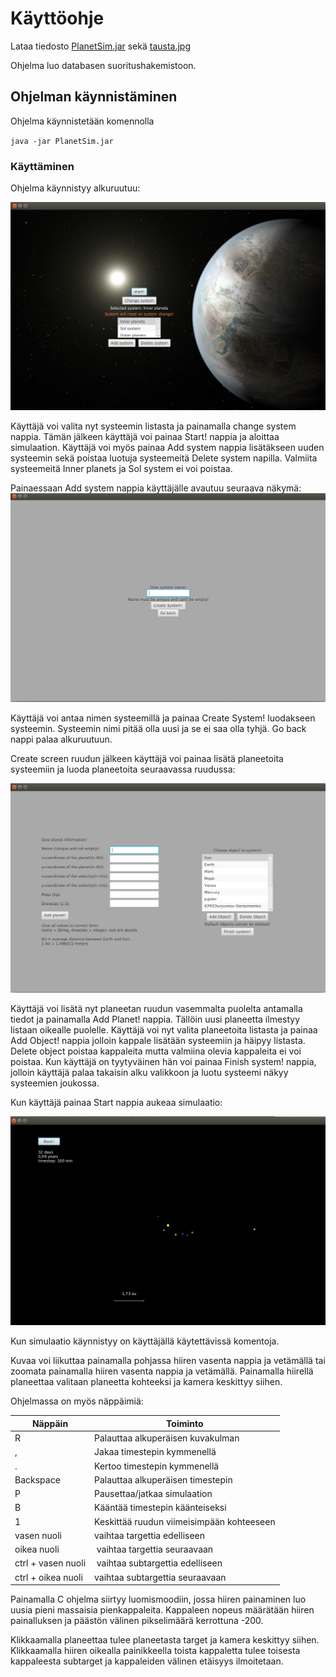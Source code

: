 # Käyttöohje

Lataa tiedosto [PlanetSim.jar](https://github.com/anttkukk/otm-harjoitustyo/releases) sekä [tausta.jpg](https://github.com/anttkukk/otm-harjoitustyo/releases)

Ohjelma luo databasen suoritushakemistoon.

## Ohjelman käynnistäminen

Ohjelma käynnistetään komennolla 

`java -jar PlanetSim.jar`

### Käyttäminen

Ohjelma käynnistyy alkuruutuu:

![alku](https://github.com/anttkukk/otm-harjoitustyo/blob/master/dokumentaatio/mainmenu.png) 

Käyttäjä voi valita nyt systeemin listasta ja painamalla change system nappia. Tämän jälkeen käyttäjä voi painaa Start! nappia ja aloittaa simulaation. Käyttäjä voi myös painaa Add system nappia lisätäkseen uuden systeemin sekä poistaa luotuja systeemeitä Delete system napilla. Valmiita systeemeitä Inner planets ja Sol system ei voi poistaa.

Painaessaan Add system nappia käyttäjälle avautuu seuraava näkymä:
![add system](https://github.com/anttkukk/otm-harjoitustyo/blob/master/dokumentaatio/addsystemscreen.png)

Käyttäjä voi antaa nimen systeemillä ja painaa Create System! luodakseen systeemin. Systeemin nimi pitää olla uusi ja se ei saa olla tyhjä. Go back nappi palaa alkuruutuun.

Create screen ruudun jälkeen käyttäjä voi painaa lisätä planeetoita systeemiin ja luoda planeetoita seuraavassa ruudussa:

![add planets](https://github.com/anttkukk/otm-harjoitustyo/blob/master/dokumentaatio/addthingstosystemscreen.png)

Käyttäjä voi lisätä nyt planeetan ruudun vasemmalta puolelta antamalla tiedot ja painamalla Add Planet! nappia. Tällöin uusi planeetta ilmestyy listaan oikealle puolelle. Käyttäjä voi nyt valita planeetoita listasta ja painaa Add Object! nappia jolloin kappale lisätään systeemiin ja häipyy listasta. Delete object poistaa kappaleita mutta valmiina olevia kappaleita ei voi poistaa. Kun käyttäjä on tyytyväinen hän voi painaa Finish system! nappia, jolloin käyttäjä palaa takaisin alku valikkoon ja luotu systeemi näkyy systeemien joukossa. 

Kun käyttäjä painaa Start nappia aukeaa simulaatio:

![simulaatio](https://github.com/anttkukk/otm-harjoitustyo/blob/master/dokumentaatio/simulaatio.png)

Kun simulaatio käynnistyy on käyttäjällä käytettävissä komentoja.


Kuvaa voi liikuttaa painamalla pohjassa hiiren vasenta nappia ja vetämällä tai zoomata painamalla hiiren vasenta nappia ja vetämällä. Painamalla hiirellä planeettaa valitaan planeetta kohteeksi ja kamera keskittyy siihen. 

Ohjelmassa on myös näppäimiä:



| Näppäin | Toiminto |
|---------|---------|
| R | Palauttaa alkuperäisen kuvakulman |
| , | Jakaa timestepin kymmenellä |
| . | Kertoo timestepin kymmenellä |
| Backspace | Palauttaa alkuperäisen timestepin |
| P | Pausettaa/jatkaa simulaation |
| B | Kääntää timestepin käänteiseksi |
| 1 | Keskittää ruudun viimeisimpään kohteeseen |
| vasen nuoli | vaihtaa targettia edelliseen |
| oikea nuoli | vaihtaa targettia seuraavaan |
| ctrl + vasen nuoli | vaihtaa subtargettia edelliseen |
| ctrl + oikea nuoli | vaihtaa subtargettia seuraavaan |


Painamalla C ohjelma siirtyy luomismoodiin, jossa hiiren painaminen luo uusia pieni massaisia pienkappaleita. Kappaleen nopeus määrätään hiiren painalluksen ja päästön välinen pikselimäärä kerrottuna -200.

Klikkaamalla planeettaa tulee planeetasta target ja kamera keskittyy siihen. Klikkaamalla hiiren oikealla painikkeella toista kappaletta tulee toisesta kappaleesta subtarget ja kappaleiden välinen etäisyys ilmoitetaan.
